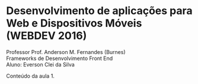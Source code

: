 # Desenvolvimento de aplicações para Web e Dispositivos Móveis (WEBDEV 2016)  

Professor Prof. Anderson M. Fernandes (Burnes)  
Frameworks de Desenvolvimento Front End  
Aluno: Everson Clei da Silva  

Conteúdo da aula 1.

